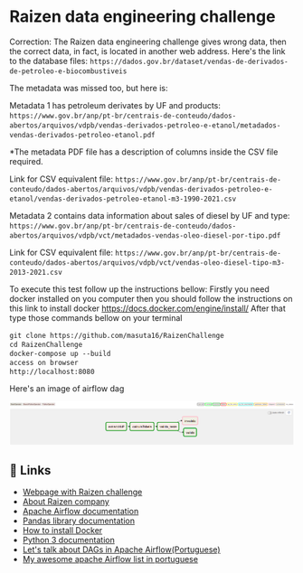 # Raizen data engineering challenge

Correction: The Raizen data engineering challenge gives wrong data, then the correct data, in fact, is located in another web address.
Here's the link to the database files:
`https://dados.gov.br/dataset/vendas-de-derivados-de-petroleo-e-biocombustiveis`


The metadata was missed too, but here is:

Metadata 1 has petroleum derivates by UF and products:
`https://www.gov.br/anp/pt-br/centrais-de-conteudo/dados-abertos/arquivos/vdpb/vendas-derivados-petroleo-e-etanol/metadados-vendas-derivados-petroleo-etanol.pdf`

*The metadata PDF file has a description of columns inside the CSV file required.

Link for CSV equivalent file:
`https://www.gov.br/anp/pt-br/centrais-de-conteudo/dados-abertos/arquivos/vdpb/vendas-derivados-petroleo-e-etanol/vendas-derivados-petroleo-etanol-m3-1990-2021.csv`

Metadata 2 contains data information about sales of diesel by UF and type:
`https://www.gov.br/anp/pt-br/centrais-de-conteudo/dados-abertos/arquivos/vdpb/vct/metadados-vendas-oleo-diesel-por-tipo.pdf`

Link for CSV equivalent file:
`https://www.gov.br/anp/pt-br/centrais-de-conteudo/dados-abertos/arquivos/vdpb/vct/vendas-oleo-diesel-tipo-m3-2013-2021.csv`


To execute this test follow up the instructions bellow:
Firstly you need docker installed on you computer then you should follow the instructions on this link to install docker
https://docs.docker.com/engine/install/
After that type those commands bellow on your terminal
```
git clone https://github.com/masuta16/RaizenChallenge
cd RaizenChallenge 
docker-compose up --build 
access on browser 
http://localhost:8080
```
Here's an image of airflow dag

![alt text](https://raw.githubusercontent.com/masuta16/RaizenChallenge/main/images/Screenshot%20from%202022-01-30%2002-48-47.png)

## 🔗 Links

- [Webpage with Raizen challenge](https://github.com/raizen-analytics/data-engineering-test)
- [About Raizen company](https://www.raizen.com.br/sobre-a-raizen)
- [Apache Airflow documentation](https://airflow.apache.org/docs/apache-airflow/stable/)
- [Pandas library documentation](https://pandas.pydata.org/docs/reference/)
- [How to install Docker](https://docs.docker.com/engine/install/)
- [Python 3 documentation](https://docs.python.org/3/)
- [Let's talk about DAGs in Apache Airflow(Portuguese)](https://medium.com/@mestre15/vamos-falar-de-dags-no-apache-airflow-3e1d78c968d7)
- [My awesome apache Airflow list in portuguese](https://github.com/masuta16/awesome-apache-airflow-br)







